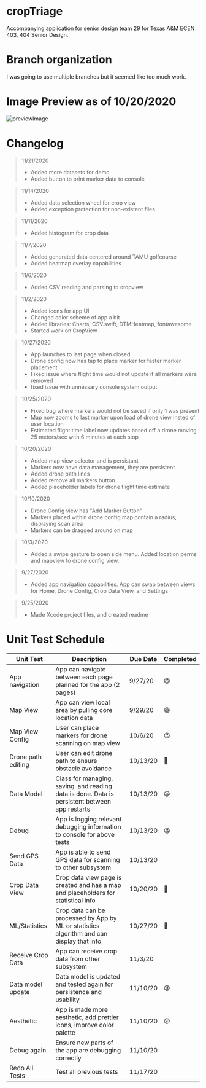 # cropTriage
Accompanying application for senior design team 29 for Texas A&M ECEN 403, 404 Senior Design.

# Branch organization
I was going to use multiple branches but it seemed like too much work.

# Image Preview as of 10/20/2020
![previewImage]()


# Changelog
> 11/21/2020
> - Added more datasets for demo
> - Added button to print marker data to console

> 11/14/2020
> - Added data selection wheel for crop view
> - Added exception protection for non-existent files

> 11/11/2020
> - Added histogram for crop data

> 11/7/2020
> - Added generated data centered around TAMU golfcourse
> - Added heatmap overlay capabilities

> 11/6/2020
> - Added CSV reading and parsing to cropview

> 11/2/2020
> - Added icons for app UI
> - Changed color scheme of app a bit
> - Added libraries: Charts, CSV.swift, DTMHeatmap, fontawesome
> - Started work on CropView

> 10/27/2020
> - App launches to last page when closed
> - Drone config now has tap to place marker for faster marker placement
> - Fixed issue where flight time would not update if all markers were removed
> - fixed issue with unnessary console system output

>10/25/2020
> - Fixed bug where markers would not be saved if only 1 was present
> - Map now zooms to last marker upon load of drone view insted of user location
> - Estimated flight time label now updates based off a drone moving 25 meters/sec with 6 minutes at each stop

> 10/20/2020
> - Added map view selector and is persistant
> - Markers now have data management, they are persistent
> - Added drone path lines
> - Added remove all markers button
> - Added placeholder labels for drone flight time estimate

> 10/10/2020
> - Drone Config view has "Add Marker Button"
> - Markers placed within drone config map contain a radius, displaying scan area
> - Markers can be dragged around on map

> 10/3/2020
> - Added a swipe gesture to open side menu. Added location perms and mapview to drone config view.

> 9/27/2020
> - Added app navigation capabilities. App can swap between views for Home, Drone Config, Crop Data View, and Settings

> 9/25/2020
> - Made Xcode project files, and created readme

# Unit Test Schedule

| Unit Test          | Description                                                                                   | Due Date | Completed |
|--------------------|-----------------------------------------------------------------------------------------------|----------|-----------|
| App navigation     | App can navigate between each page planned for the app (2 pages)                              | 9/27/20  |    😄     |
| Map View           | App can view local area by pulling core location data                                         | 9/29/20  |     😄    |
| Map View Config    | User can place markers for drone scanning on map view                                         | 10/6/20  |    😉      |
| Drone path editing | User can edit drone path to ensure obstacle avoidance                                         | 10/13/20 |     🙂     |
| Data Model         | Class for managing, saving, and reading data is done. Data is persistent between app restarts | 10/13/20 |    😀     |
| Debug              | App is logging relevant debugging information to console for above tests                      | 10/13/20 |    😀     |
| Send GPS Data      | App is able to send GPS data for scanning to other subsystem                                  | 10/13/20 |          |
| Crop Data View     | Crop data view page is created and has a map and placeholders for statistical info            | 10/20/20 |     🥺      |
| ML/Statistics      | Crop data can be processed by App by ML or statistics algorithm and can display that info     | 10/27/20 |    🤗       |
| Receive Crop Data  | App can receive crop data from other subsystem                                                | 11/3/20  |           |
| Data model update  | Data model is updated and tested again for persistence and usability                          | 11/10/20 |   😧        |
| Aesthetic          | App is made more aesthetic, add prettier icons, improve color palette                         | 11/10/20 |    😲       |
| Debug again        | Ensure new parts of the app are debugging correctly                                           | 11/10/20 |           |
| Redo All Tests     | Test all previous tests                                                                       | 11/17/20 |           |


